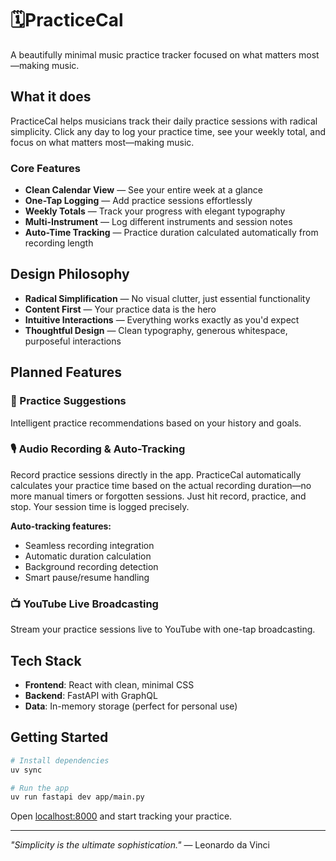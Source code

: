 # 🗓️PracticeCal

A beautifully minimal music practice tracker focused on what matters most—making music.

## What it does

PracticeCal helps musicians track their daily practice sessions with radical simplicity. Click any day to log your practice time, see your weekly total, and focus on what matters most—making music.

### Core Features

- **Clean Calendar View** — See your entire week at a glance
- **One-Tap Logging** — Add practice sessions effortlessly
- **Weekly Totals** — Track your progress with elegant typography
- **Multi-Instrument** — Log different instruments and session notes
- **Auto-Time Tracking** — Practice duration calculated automatically from recording length

## Design Philosophy

- **Radical Simplification** — No visual clutter, just essential functionality
- **Content First** — Your practice data is the hero
- **Intuitive Interactions** — Everything works exactly as you'd expect
- **Thoughtful Design** — Clean typography, generous whitespace, purposeful interactions

## Planned Features

### 🎯 Practice Suggestions
Intelligent practice recommendations based on your history and goals.

### 🎙️ Audio Recording & Auto-Tracking
Record practice sessions directly in the app. PracticeCal automatically calculates your practice time based on the actual recording duration—no more manual timers or forgotten sessions. Just hit record, practice, and stop. Your session time is logged precisely.

**Auto-tracking features:**
- Seamless recording integration
- Automatic duration calculation
- Background recording detection
- Smart pause/resume handling

### 📺 YouTube Live Broadcasting
Stream your practice sessions live to YouTube with one-tap broadcasting.

## Tech Stack

- **Frontend**: React with clean, minimal CSS
- **Backend**: FastAPI with GraphQL
- **Data**: In-memory storage (perfect for personal use)

## Getting Started

```bash
# Install dependencies
uv sync

# Run the app
uv run fastapi dev app/main.py
```

Open [localhost:8000](http://localhost:8000) and start tracking your practice.

---

*"Simplicity is the ultimate sophistication."* — Leonardo da Vinci